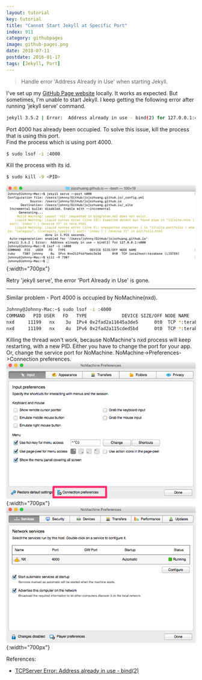 ```yaml
---
layout: tutorial
key: tutorial
title: "Cannot Start Jekyll at Specific Port"
index: 911
category: githubpages
image: github-pages.png
date: 2018-07-11
postdate: 2016-01-17
tags: [Jekyll, Port]
---
```


> Handle error 'Address Already in Use' when starting Jekyll.

I've set up my [GitHub Page website](http://jojozhuang.github.io/) locally. It works as expected. But sometimes, I'm unable to start Jekyll. I keep getting the following error after running 'jekyll serve' command.
```sh
jekyll 3.5.2 | Error:  Address already in use - bind(2) for 127.0.0.1:4000
```
Port 4000 has already been occupied. To solve this issue, kill the process that is using this port.  
Find the process which is using port 4000.
```sh
$ sudo lsof -i :4000
```

Kill the process with its id.
```sh
$ sudo kill -9 <PID>
```
![image](/public/tutorials/911/port.png){:width="700px"}  

Retry 'jekyll serve', the error 'Port Already in Use' is gone.

--------------
Similar problem - Port 4000 is occupied by NoMachine(nxd).
```sh
Johnny@Johnny-Mac:~$ sudo lsof -i :4000
COMMAND   PID USER   FD   TYPE             DEVICE SIZE/OFF NODE NAME
nxd     11199   nx    3u  IPv4 0x2fad2a11645a3de5      0t0  TCP *:terabase (LISTEN)
nxd     11199   nx    4u  IPv6 0x2fad2a115cded5bd      0t0  TCP *:terabase (LISTEN)
```
Killing the thread won't work, because NoMachine's nxd process will keep restarting, with a new PID. Either you have to change the port for your app. Or, change the service port for NoMachine. NoMachine->Preferences->Connection preferences.
![image](/public/tutorials/911/nomachine_preferences.png){:width="700px"}  
![image](/public/tutorials/911/nomachine_port.png){:width="700px"}  

References:
* [TCPServer Error: Address already in use - bind(2)](https://stackoverflow.com/questions/10261477/tcpserver-error-address-already-in-use-bind2)
